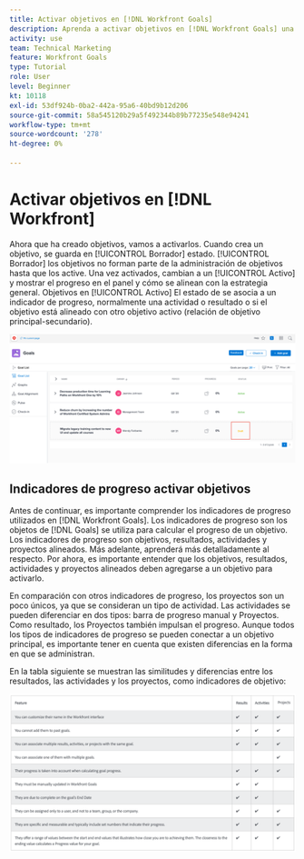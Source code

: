 ```yaml
---
title: Activar objetivos en [!DNL Workfront Goals]
description: Aprenda a activar objetivos en [!DNL Workfront Goals] una vez creados.
activity: use
team: Technical Marketing
feature: Workfront Goals
type: Tutorial
role: User
level: Beginner
kt: 10118
exl-id: 53df924b-0ba2-442a-95a6-40bd9b12d206
source-git-commit: 58a545120b29a5f492344b89b77235e548e94241
workflow-type: tm+mt
source-wordcount: '278'
ht-degree: 0%

---
```


# Activar objetivos en [!DNL Workfront]

Ahora que ha creado objetivos, vamos a activarlos. Cuando crea un objetivo, se guarda en [!UICONTROL Borrador] estado. [!UICONTROL Borrador] los objetivos no forman parte de la administración de objetivos hasta que los active. Una vez activados, cambian a un [!UICONTROL Activo] y mostrar el progreso en el panel y cómo se alinean con la estrategia general. Objetivos en [!UICONTROL Activo] El estado de se asocia a un indicador de progreso, normalmente una actividad o resultado o si el objetivo está alineado con otro objetivo activo (relación de objetivo principal-secundario).

![Captura de pantalla de un objetivo en Objetivos de Workfront en estado de borrador](assets/04-workfront-goals-activate-goals.png)

## Indicadores de progreso activar objetivos

Antes de continuar, es importante comprender los indicadores de progreso utilizados en [!DNL Workfront Goals]. Los indicadores de progreso son los objetos de [!DNL Goals] se utiliza para calcular el progreso de un objetivo. Los indicadores de progreso son objetivos, resultados, actividades y proyectos alineados. Más adelante, aprenderá más detalladamente al respecto. Por ahora, es importante entender que los objetivos, resultados, actividades y proyectos alineados deben agregarse a un objetivo para activarlo.

En comparación con otros indicadores de progreso, los proyectos son un poco únicos, ya que se consideran un tipo de actividad. Las actividades se pueden diferenciar en dos tipos: barra de progreso manual y Proyectos. Como resultado, los Proyectos también impulsan el progreso. Aunque todos los tipos de indicadores de progreso se pueden conectar a un objetivo principal, es importante tener en cuenta que existen diferencias en la forma en que se administran.

En la tabla siguiente se muestran las similitudes y diferencias entre los resultados, las actividades y los proyectos, como indicadores de objetivo:

![Tabla de similitudes y diferencias entre resultados, actividades y proyectos, como indicadores de objetivo.](assets/05-workfront-goals-progress-indicators.png)
